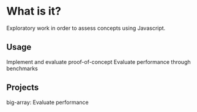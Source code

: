 # What is it?
Exploratory work in order to assess concepts using Javascript.

## Usage
Implement and evaluate proof-of-concept
Evaluate performance through benchmarks

## Projects
big-array: Evaluate performance
